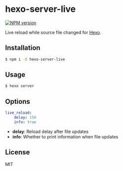 # hexo-server-live

[![NPM version](https://badge.fury.io/js/hexo-server-live.svg)](https://www.npmjs.com/package/hexo-server-live)

Live reload while source file changed for [Hexo].

## Installation

```bash
$ npm i -D hexo-server-live
```

## Usage

```bash
$ hexo server
```

## Options

```yaml
live_reload:
    delay: 150
    info: true
```

- **delay**: Reload delay after file updates
- **info**: Whether to print information when file updates

## License

MIT

[hexo]: https://hexo.io